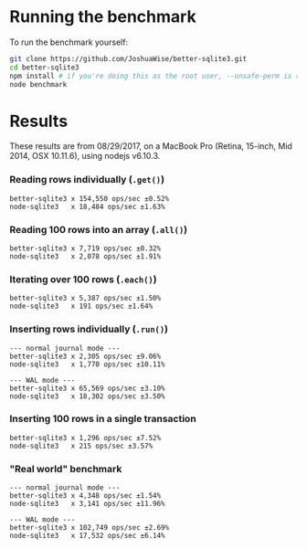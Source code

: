 # Running the benchmark

To run the benchmark yourself:
```bash
git clone https://github.com/JoshuaWise/better-sqlite3.git
cd better-sqlite3
npm install # if you're doing this as the root user, --unsafe-perm is required
node benchmark
```

# Results

These results are from 08/29/2017, on a MacBook Pro (Retina, 15-inch, Mid 2014, OSX 10.11.6), using nodejs v6.10.3.

### Reading rows individually (`.get()`)
```
better-sqlite3 x 154,550 ops/sec ±0.52%
node-sqlite3   x 18,484 ops/sec ±1.63%
```

### Reading 100 rows into an array (`.all()`)
```
better-sqlite3 x 7,719 ops/sec ±0.32%
node-sqlite3   x 2,078 ops/sec ±1.91%
```

### Iterating over 100 rows (`.each()`)
```
better-sqlite3 x 5,387 ops/sec ±1.50%
node-sqlite3   x 191 ops/sec ±1.64%
```

### Inserting rows individually (`.run()`)
```
--- normal journal mode ---
better-sqlite3 x 2,305 ops/sec ±9.06%
node-sqlite3   x 1,770 ops/sec ±10.11%

--- WAL mode ---
better-sqlite3 x 65,569 ops/sec ±3.10%
node-sqlite3   x 18,302 ops/sec ±3.50%
```

### Inserting 100 rows in a single transaction
```
better-sqlite3 x 1,296 ops/sec ±7.52%
node-sqlite3   x 215 ops/sec ±3.57%
```

### "Real world" benchmark
```
--- normal journal mode ---
better-sqlite3 x 4,348 ops/sec ±1.54%
node-sqlite3   x 3,141 ops/sec ±11.96%

--- WAL mode ---
better-sqlite3 x 102,749 ops/sec ±2.69%
node-sqlite3   x 17,532 ops/sec ±6.14%
```
